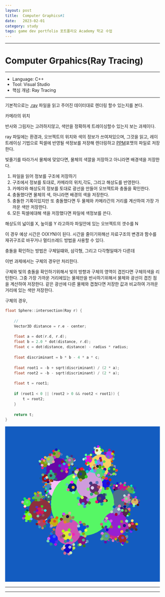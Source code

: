 ```yaml
---
layout: post
title:  Computer Graphics#1
date:   2023-02-01
category: study
tags: game dev portfolio 포트폴리오 Academy 학교 수업
---
```



---

# Computer Grpahics(Ray Tracing)

---

- Language: C++
- Tool: Visual Studio
- 핵심 개념: Ray Tracing

---

기본적으로는 [.ray](https://paulbourke.net/dataformats/rayshade/) 파일을 읽고
주어진 데이터대로 렌더링 할수 있는지를 본다.

카메라의 위치

반사와 그림자는 고려하지않고, 색만을 정확하게 트레이싱할수 있는지 보는 과제이다.

ray 파일에는 환경과, 오브젝트의 위치와 색의 정보가 쓰여져있으며,
그것을 읽고, 레이트레이싱 기법으로 픽셀에 반영될 색정보를 저장해
렌더링하고 [PPM](https://paulbourke.net/dataformats/ppm/#:~:text=A%20PPM%20file%20consists%20of,including%20the%20double%20quotes!)포맷의 파일로 저장한다.

빛줄기를 따라가서 물체에 맞았다면, 물체의 색깔을 저장하고 아니라면 배경색을 저장한다.


1. 파일을 읽어 정보를 구조에 저장하기
2. 구조에서 정보를 토대로, 카메라의 위치,각도, 그리고 해상도를 반영한다.
3. 카메라와 해상도의 정보를 토대로 광선을 만들어 오브젝트와 충돌을 확인한다.
4. 충돌했다면 물체의 색, 아니라면 배경의 색을 저장한다.
5. 충돌한 기록이있지만 또 충돌했다면 두 물체와 카메라간의 거리를 계산하여 가장 가까운 색만 저장한다.
6. 모든 픽셀에대해 색을 저장했다면 파일에 색정보를 쓴다.

해상도의 넓이를 X, 높이를 Y 라고하자
파일안에 있는 오브젝트의 갯수를 N

이 경우 예상 시간은 O(X*Y*N)이 된다.
시간을 줄이기위해선 자료구조의 변경과 함수를 재귀구조로 바꾸거나 멀티쓰레드 방법을 사용할 수 있다.

충돌을 확인하는 방법은
구체일떄와, 삼각형, 그리고 다각형일때가 다른데

이번 과제에서는 구체의 경우만 처리한다.

구체와 빛의 충돌을 확인하기위해서 빛의 방향과 구체의 영역이 겹친다면 구체의색을 리턴한다.
그중 가장 가까운 거리에있는 물체만을 반사하기위해서 물체와 광선이 겹친 점을 계산하여 저장한다.
같은 광선에 다른 물체와 겹쳤다면 저장한 값과 비교하여 가까운 거리에 있는 색만 저장한다.

구체의 경우, 

~~~cpp
float Sphere::intersection(Ray r) {

    //
    Vector3D distance = r.e - center;

    float a = dot(r.d, r.d);
    float b = 2.0 * dot(distance, r.d);
    float c = dot(distance, distance) - radius * radius;

    float discriminant = b * b - 4 * a * c;

    float root1 = -b + sqrt(discriminant) / (2 * a);
    float root2 = -b - sqrt(discriminant) / (2 * a);

    float t = root1;

    if (root1 < 0 || (root2 > 0 && root2 < root1)) {
        t = root2;
    }

    return t;
}
~~~

<img class="img" src="../../assets/img/dev/trace1.png">


---

---